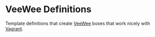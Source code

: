 # VeeWee Definitions

Template definitions that create [VeeWee](https://github.com/jedi4ever/veewee) boxes that work nicely with [Vagrant](https://github.com/mitchellh/vagrant).
